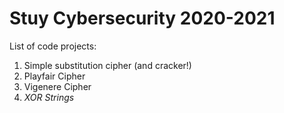 # Stuy Cybersecurity 2020-2021

List of code projects:

1. Simple substitution cipher (and cracker!)
2. Playfair Cipher
3. Vigenere Cipher
4. *XOR Strings*
